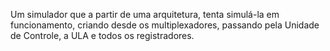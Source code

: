 Um simulador que a partir de uma arquitetura, tenta simulá-la em funcionamento, criando desde os multiplexadores, passando pela Unidade de Controle, a ULA e todos os registradores.